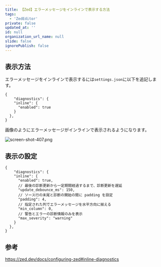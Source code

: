 ```yaml
---
title: 【Zed】エラーメッセージをインラインで表示する方法
tags:
  - 'ZedEditor'
private: false
updated_at: ''
id: null
organization_url_name: null
slide: false
ignorePublish: false
---
```

## 表示方法

エラーメッセージをインラインで表示するには`settings.json`に以下を追記します。

```jsonc
{
	"diagnostics": {
    "inline": {
      "enabled": true
    }
  },
}

```

画像のようにエラーメッセージがインラインで表示されるようになります。

![screen-shot-407.png](https://qiita-image-store.s3.ap-northeast-1.amazonaws.com/0/2342443/45272928-0784-459c-afe3-b12526fa9034.png)

## 表示の設定

```jsonc
{
	"diagnostics": {
    "inline": {
      "enabled": true,
      // 最後の診断更新から一定期間経過するまで、診断更新を遅延
      "update_debounce_ms": 150,
      // ソース行の末尾と診断の開始の間に padding を設定
      "padding": 4,
      // 指定された列でエラーメッセージを水平方向に揃える
      "min_column": 0,
      // 警告とエラーの診断情報のみを表示
      "max_severity": "warning"
    }
  },
}

```

## 参考

https://zed.dev/docs/configuring-zed#inline-diagnostics

